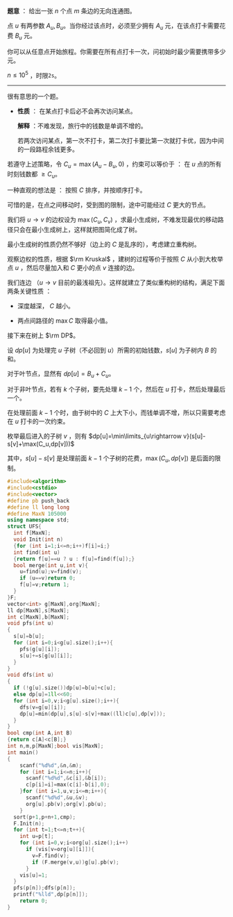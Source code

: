**题意** ： 给出一张 $n$ 个点 $m$ 条边的无向连通图。

点 $u$ 有两参数 $A_u,B_u$。当你经过该点时，必须至少拥有 $A_u$ 元，在该点打卡需要花费 $B_u$ 元。

你可以从任意点开始旅程。你需要在所有点打卡一次，问初始时最少需要携带多少元。

$n\leq 10^5$ ，时限$\texttt{2s}$。

------------

很有意思的一个题。

- **性质** ： 在某点打卡后必不会再次访问某点。

  **解释** ：不难发现，旅行中的钱数是单调不增的。
  
  若两次访问某点，第一次不打卡，第二次打卡要比第一次就打卡优，因为中间的一段路程余钱更多。
  
若遵守上述策略，令 $C_u=\max(A_u-B_u,0)$ ，约束可以等价于 ： 在 $u$ 点的所有时刻钱数都 $\geq C_u$。

一种直观的想法是 ： 按照 $C$ 排序，并按顺序打卡。

可惜的是，在点之间移动时，受到图的限制，途中可能经过 $C$ 更大的节点。

我们将 $u\rightarrow v$ 的边权设为 $\max(C_u,C_v)$ ，求最小生成树，不难发现最优的移动路径只会在最小生成树上，这样就把图简化成了树。

最小生成树的性质仍然不够好（边上的 $C$ 是乱序的），考虑建立重构树。

观察边权的性质，根据 $\rm Kruskal$ ，建树的过程等价于按照 $C$ 从小到大枚举点 $u$ ，然后尽量加入和 $C$ 更小的点 $v$ 连接的边。

我们连边 （$u\rightarrow v$ 目前的最浅祖先）。这样就建立了类似重构树的结构，满足下面两条关键性质 ：

- 深度越深， $C$ 越小。

- 两点间路径的 $\max C$ 取得最小值。

接下来在树上 $\rm DP$。

设 $dp[u]$ 为处理完 $u$ 子树（不必回到 $u$）所需的初始钱数，$s[u]$ 为子树内 $B$ 的和。

对于叶节点，显然有 $dp[u]=B_u+C_u$。

对于非叶节点，若有 $k$ 个子树，要先处理 $k-1$ 个，然后在 $u$ 打卡，然后处理最后一个。

在处理前面 $k-1$ 个时，由于树中的 $C$ 上大下小，而钱单调不增，所以只需要考虑在 $u$ 打卡的一次约束。

枚举最后进入的子树 $v$ ，则有 $dp[u]=\min\limits_{u\rightarrow v}(s[u]-s[v]+\max(C_u,dp[v]))$

其中，$s[u]-s[v]$ 是处理前面 $k-1$ 个子树的花费，$\max(C_u,dp[v])$ 是后面的限制。

```cpp
#include<algorithm>
#include<cstdio>
#include<vector>
#define pb push_back
#define ll long long
#define MaxN 105000
using namespace std;
struct UFS{
  int f[MaxN];
  void Init(int n)
  {for (int i=1;i<=n;i++)f[i]=i;}
  int find(int u)
  {return f[u]==u ? u : f[u]=find(f[u]);}
  bool merge(int u,int v){
    u=find(u);v=find(v);
    if (u==v)return 0;
    f[u]=v;return 1;
  }
}F;
vector<int> g[MaxN],org[MaxN];
ll dp[MaxN],s[MaxN];
int c[MaxN],b[MaxN];
void pfs(int u)
{
  s[u]=b[u];
  for (int i=0;i<g[u].size();i++){
    pfs(g[u][i]);
    s[u]+=s[g[u][i]];
  }
}
void dfs(int u)
{
  if (!g[u].size())dp[u]=b[u]+c[u];
  else dp[u]=1ll<<60;
  for (int i=0,v;i<g[u].size();i++){
    dfs(v=g[u][i]);
    dp[u]=min(dp[u],s[u]-s[v]+max((ll)c[u],dp[v]));
  }
}
bool cmp(int A,int B)
{return c[A]<c[B];}
int n,m,p[MaxN];bool vis[MaxN];
int main()
{
	scanf("%d%d",&n,&m);
	for (int i=1;i<=n;i++){
	  scanf("%d%d",&c[i],&b[i]);
	  c[p[i]=i]=max(c[i]-b[i],0);
	}for (int i=1,u,v;i<=m;i++){
	  scanf("%d%d",&u,&v);
	  org[u].pb(v);org[v].pb(u);
	}
  sort(p+1,p+n+1,cmp);
  F.Init(n);
  for (int t=1;t<=n;t++){
    int u=p[t];
    for (int i=0,v;i<org[u].size();i++)
      if (vis[v=org[u][i]]){
        v=F.find(v);
        if (F.merge(v,u))g[u].pb(v);
      }
    vis[u]=1;
  }
  pfs(p[n]);dfs(p[n]);
  printf("%lld",dp[p[n]]);
	return 0;
}
```
  


